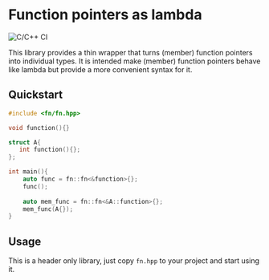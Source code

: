 # Function pointers as lambda
![C/C++ CI](https://github.com/uyha/fn/workflows/C/C++%20CI/badge.svg)

This library provides a thin wrapper that turns (member) function pointers into individual types. It is intended make 
(member) function pointers behave like lambda but provide a more convenient syntax for it.

## Quickstart
```cpp
#include <fn/fn.hpp>

void function(){}

struct A{
   int function(){}; 
};

int main(){
    auto func = fn::fn<&function>{};
    func();
    
    auto mem_func = fn::fn<&A::function>{};
    mem_func(A{});
}
```

## Usage
This is a header only library, just copy `fn.hpp` to your project and start using it.
